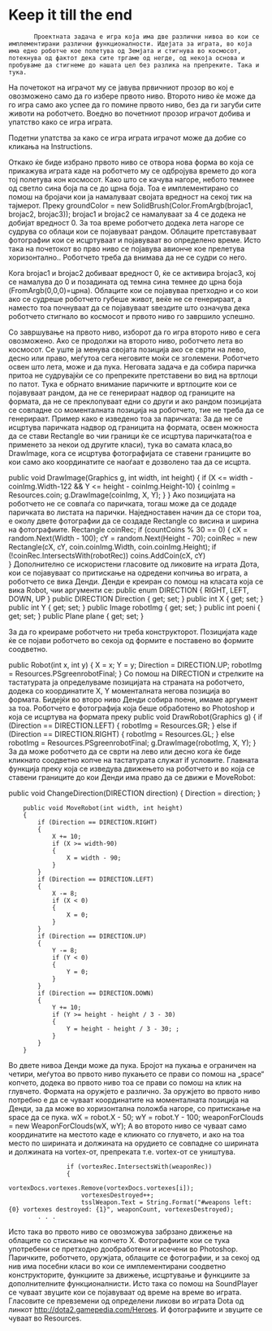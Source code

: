 Keep it till the end
===========

           Проектната задача е игра која има две различни нивоа во кои се имплементирани различни функционалности. Идејата за играта, во која има едно роботче кое полетува од Земјата и стигнува во космосот, потекнува од фактот дека сите тргаме од негде, од некоја основа и пробуваме да стигнеме до нашата цел без разлика на препреките. Така и тука. 
На почетокот на играчот му се јавува првичниот прозор во кој е овозможено само да го избере првото ниво. Второто ниво ќе може да го игра само ако успее да го помине првото ниво, без да ги загуби сите животи на роботчето. Воедно во почетниот прозор играчот добива и упатство како се игра играта.


Подетни упатства за како се игра играта играчот може да добие со кликања на Instructions.

Откако ќе биде избрано првото ниво се отвора нова форма во која се прикажува играта каде на роботчето му се одбројува времето до кога тој полетува кон космосот.  Како што се качува нагоре, небото темнее од светло сина боја па се до црна боја. Тоа е имплементирано со помош на бројачи кои ја намалуваат својата вредност на секој тик на тајмерот. Преку groundColor = new SolidBrush(Color.FromArgb(brojac1, brojac2, brojac3));
 brojac1 и brojac2 се намалуваат за 4 се додека не добијат вредност 0. За тоа време роботчето додека лета нагоре се судрува со облаци кои се појавуваат рандом. Облаците претставуваат фотографии кои се исцртуваат и појавуваат во определено време. 
Исто така на почетокот во прво ниво се појавува авионче кое прелетува хоризонтално.. Роботчето треба да внимава да не се судри со него.

Кога brojac1 и brojac2 добиваат вредност 0, ќе се активира brojac3, кој се намалува до 0 и позадината од темна сина темнее до црна боја (FromArgb(0,0,0)=црна). Облаците кои се појавуваа претходно и со кои ако се судреше роботчето губеше живот, веќе не се генерираат, а наместо тоа почнуваат да се појавуваат ѕвездите што означува дека роботчето стигнало во космосот и првото ниво го завршило успешно.

Со завршување на првото ниво, изборот да го игра второто ниво е сега овозможено. Ако се продолжи на второто ниво, роботчето лета во космосот. Се уште ја менува својата позиција ако се сврти на лево, десно или право, меѓутоа сега неговите моќи се зголемени. Роботчето освен што лета, може и да пука. Неговата задача е да собира паричка притоа не судрувајќи се со препреките претставени во вид на вртлоци по патот. Тука е обрнато внимание паричките и вртлоците кои се појавуваат рандом, да не се генерираат надвор од границите на формата, да не се преклопуваат едни со други и ако рандом позицијата се совпадне со моменталната позиција на роботчето, тие не треба да се генерираат. Пример како е изведено тоа за паричката:
За да не се исцртува паричката надвор од границита на формата, освен можноста да се стави Rectangle во чии граници ќе се исцртува паричката(тоа е применето за некои од другите класи), тука во самата класа,во DrawImage, кога се исцртува фотографијата се ставени границите во кои само ако координатите се наоѓаат е дозволено таа да се исцрта.

  public void DrawImage(Graphics g, int width, int height)
        {
            if (X <= width - coinImg.Width-122 && Y <= height - coinImg.Height-10)
            {
                coinImg = Resources.coin;
                g.DrawImage(coinImg, X, Y);
            }
        }
Ако позицијата на роботчето не се совпаѓа со паричката, тогаш може да се додаде паричката во листата на парички. Наједноставен начин да се стори тоа, е околу двете фотографии да се создаде Rectangle со висина и ширина на фотографиите. 
  Rectangle coinRec;
            if (countCoins % 30 == 0)
            {
                cX = random.Next(Width - 100);
                cY = random.Next(Height - 70);
              coinRec = new Rectangle(cX, cY, coin.coinImg.Width, coin.coinImg.Height);
                if (!coinRec.IntersectsWith(robotRec))
                coins.AddCoin(cX, cY)             
            }
Дополнително се искористени гласовите од ликовите на играта Дота, кои се појавуваат со притискање на одредени копчиња во играта, а роботчето се вика Денди.
Денди е креиран со помош на класата која се вика Robot, чии аргументи се:
   public enum DIRECTION
        {
            RIGHT,
            LEFT,
            DOWN,
            UP
        }
        public DIRECTION Direction { get; set; }
        public int X { get; set; }
        public int Y { get; set; }
        public Image robotImg { get; set; }
        public int poeni { get; set; }
        public Plane plane { get; set; }

За да го креираме роботчето ни треба конструкторот.  Позицијата каде ќе се појави роботчето во секоја од формите е поставено во формите соодветно.

public Robot(int x, int y)
        {
            X = x;
            Y = y;
            Direction = DIRECTION.UP;
            robotImg = Resources.PSgreenrobotFinal;
}
Со помош на DIRECTION и стрелките на тастатурата  ја определуваме позицијата на страната на роботчето, додека со координатите X, Y моменталната негова позиција во формата. Бидејќи во второ ниво Денди собира поени, имаме аргумент за тоа. Роботчето е фотографија која беше обработено во Photoshop и која се исцртува на формата преку
  public void DrawRobot(Graphics g)
        {
            if (Direction == DIRECTION.LEFT)
            {
                robotImg = Resources.GR;
            }
            else if (Direction == DIRECTION.RIGHT)
            {
                robotImg = Resources.GL;
            }
            else
            robotImg = Resources.PSgreenrobotFinal;
            g.DrawImage(robotImg, X, Y);
        }
За да може роботчето да се сврти на лево или десно кога ќе биде кликнато соодветно копче на тастатурата служат if условите. Главната функција преку која се изведува движењето на роботчето и во која се ставени границите до кои Денди има право да се движи е MoveRobot: 

public void ChangeDirection(DIRECTION direction)
        {
            Direction = direction;
        }

        public void MoveRobot(int width, int height)
        {
            if (Direction == DIRECTION.RIGHT)
            {
                X += 10;
                if (X >= width-90)
                {
                    X = width - 90;
                }
            }
            if (Direction == DIRECTION.LEFT)
            {               
                X -= 8;
                if (X < 0)
                {
                    X = 0;
                }
            }
            if (Direction == DIRECTION.UP)
            {
                Y -= 8;
                if (Y < 0)
                {
                    Y = 0;
                }
            }
            if (Direction == DIRECTION.DOWN)
            {
                Y += 10;
                if (Y >= height - height / 3 - 30)
                {
                    Y = height - height / 3 - 30; ;
                }
            }
        }
Во двете нивоа Денди може да пука. Бројот на пукања е ограничен на четири, меѓутоа во првото ниво пукањето се прави со помош на  „space“ копчето, додека во првото ниво тоа се прави со помош на клик на глувчето. Формата на оружјето е различно. За оружјето во првото ниво потребно е да се чуваат координатите на моменталната позиција на Денди, за да може во хоризонтална положба нагоре, со притискање на space да се пука.
 wX = robot.X - 50;
                wY = robot.Y - 100;
                weaponForClouds = new WeaponForClouds(wX, wY);
 А во второто ниво се чуваат само координатите на местото каде е кликнато со глувчето, и ако на тоа место по ширината и должината на орудието се совпадне со ширината и должината на vortex-от, препреката т.е. vortex-от се уништува.

                    if (vortexRec.IntersectsWith(weaponRec))
                    {
                        vortexDocs.vortexes.Remove(vortexDocs.vortexes[i]);
                        vortexesDestroyed++;
                        tsslWeapon.Text = String.Format("#weapons left: {0} vortexes destroyed: {1}", weaponCount, vortexesDestroyed);
 			. . .
 Исто така во првото ниво се овозможува забрзано движење на облаците со стискање на копчето X.
Фотографиите кои се тука употребени се претходно дообработени и исечени во Photoshop. Паричките, роботчето, оружјата, облаците се фотографии, и за секој од нив има посебни класи во кои се имплементирани соодветно конструкторите, функциите за движење, исцртување и функциите за дополнителните функционалнисти. Исто така со помош на SoundPlayer се чуваат звуците кои се појавуваат од време на време во играта. Гласовите се превземени од определени ликови во играта Dota од линкот http://dota2.gamepedia.com/Heroes.
И фотографиите и звуците се чуваат во Resources.
